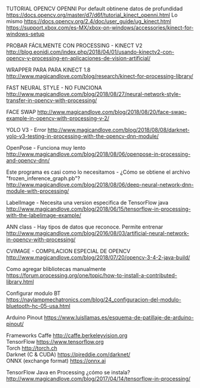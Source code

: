 TUTORIAL OPENCV OPENNI
Por default obtinene datos de profundidad
https://docs.opencv.org/master/d7/d6f/tutorial_kinect_openni.html
Lo mismo
https://docs.opencv.org/2.4/doc/user_guide/ug_kinect.html
https://support.xbox.com/es-MX/xbox-on-windows/accessories/kinect-for-windows-setup


PROBAR FÁCILMENTE CON PROCESSING - KINECT V2
http://blog.eonidi.com/index.php/2018/04/01/usando-kinectv2-con-opencv-y-processing-en-aplicaciones-de-vision-artificial/

WRAPPER PARA PARA KINECT 1.8
http://www.magicandlove.com/blog/research/kinect-for-processing-library/

FAST NEURAL STYLE - NO FUNCIONA
http://www.magicandlove.com/blog/2018/08/27/neural-network-style-transfer-in-opencv-with-processing/

FACE SWAP
http://www.magicandlove.com/blog/2018/08/20/face-swap-example-in-opencv-with-processing-v-2/

YOLO V3 - Error
http://www.magicandlove.com/blog/2018/08/08/darknet-yolo-v3-testing-in-processing-with-the-opencv-dnn-module/

OpenPose - Funciona muy lento
http://www.magicandlove.com/blog/2018/08/06/openpose-in-processing-and-opencv-dnn/

Este programa es casi como lo necesitamos - ¿Cómo se obtiene el archivo "frozen_inference_graph.pb"?
http://www.magicandlove.com/blog/2018/08/06/deep-neural-network-dnn-module-with-processing/

LabelImage - Necesita una version especifica de TensorFlow java
http://www.magicandlove.com/blog/2018/06/15/tensorflow-in-processing-with-the-labelimage-example/

ANN class - Hay tipos de datos que reconoce. Permite entrenar
http://www.magicandlove.com/blog/2016/08/03/artificial-neural-network-in-opencv-with-processing/

CVIMAGE - COMPILACION ESPECIAL DE OPENCV
http://www.magicandlove.com/blog/2018/07/20/opencv-3-4-2-java-build/

Como agregar blibliotecas manualmente
https://forum.processing.org/one/topic/how-to-install-a-contributed-library.html

Configurar modulo BT
https://naylampmechatronics.com/blog/24_configuracion-del-modulo-bluetooth-hc-05-usa.html

Arduino Pinout
https://www.luisllamas.es/esquema-de-patillaje-de-arduino-pinout/

Frameworks
Caffe http://caffe.berkeleyvision.org  
TensorFlow https://www.tensorflow.org  
Torch http://torch.ch  
Darknet (C & CUDA) https://pjreddie.com/darknet/  
ONNX (exchange format) https://onnx.ai  

TensorFlow Java en Processing ¿cómo se instala?
http://www.magicandlove.com/blog/2017/04/14/tensorflow-in-processing/
